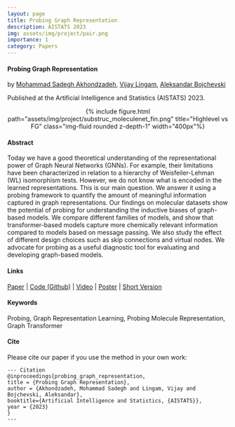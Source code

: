 ```yaml
---
layout: page
title: Probing Graph Representation
description: AISTATS 2023
img: assets/img/project/pair.png
importance: 1
category: Papers
---
```

#### Probing Graph Representation
by [Mohammad Sadegh Akhondzadeh](https://msadegh97.github.io), [Vijay Lingam](https://scholar.google.com/citations?hl=en&user=FPOCruQAAAAJ), [Aleksandar Bojchevski](https://abojchevski.github.io/)

Published at the Artificial Intelligence and Statistics (AISTATS) 2023.


<div class="row">

 <div class="col-sm mt-3 mt-md-0" style="text-align: center;">
        {% include figure.html path="assets/img/project/substruc_moleculenet_fin.png" title="Highlevel vs FG" class="img-fluid rounded z-depth-1" width="400px"%}
    </div>

</div>


#### Abstract
 Today we have a good theoretical understanding of the representational power of Graph Neural Networks (GNNs). For example, their limitations have been characterized in relation to a hierarchy of Weisfeiler-Lehman (WL) isomorphism tests. However, we do not know what is encoded in the learned representations. This is our main question. We answer it using a probing framework to quantify the amount of meaningful information captured in graph representations. Our findings on molecular datasets show the potential of probing for understanding the inductive biases of graph-based models. We compare different families of models, and show that transformer-based models capture more chemically relevant information compared to models based on message passing. We also study the effect of different design choices such as skip connections and virtual nodes. We advocate for probing as a useful diagnostic tool for evaluating and developing graph-based models.

#### Links
[Paper]() | [Code (Github)](https://github.com/msadegh97/probing-graph-representation) | [Video]() | [Poster]() | [Short Version]()
#### Keywords
Probing, Graph Representation Learning, Probing Molecule Representation, Graph Transformer
#### Cite
Please cite our paper if you use the method in your own work:

    --- Citation
    @inproceedings{probing_graph_representation,
    title = {Probing Graph Representation},
    author = {Akhondzadeh, Mohammad Sadegh and Lingam, Vijay and Bojchevski, Aleksandar},
    booktitle={Artificial Intelligence and Statistics, {AISTATS}},
    year = {2023}
    }
    ---

